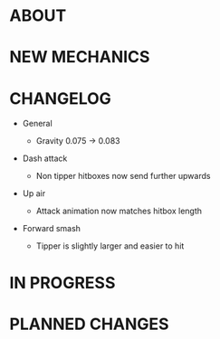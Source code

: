 # ABOUT



# NEW MECHANICS



# CHANGELOG

- General
    - Gravity 0.075 -> 0.083

- Dash attack
    - Non tipper hitboxes now send further upwards

- Up air
    - Attack animation now matches hitbox length

- Forward smash
    - Tipper is slightly larger and easier to hit


# IN PROGRESS



# PLANNED CHANGES




